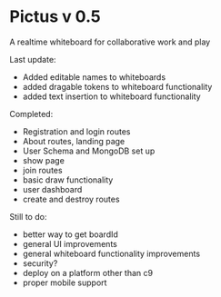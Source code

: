 # Pictus v 0.5

A realtime whiteboard for collaborative work and play

Last update:
* Added editable names to whiteboards
* added dragable tokens to whiteboard functionality
* added text insertion to whiteboard functionality

Completed: 
* Registration and login routes
* About routes, landing page
* User Schema and MongoDB set up 
* show page 
* join routes 
* basic draw functionality 
* user dashboard
* create and destroy routes

Still to do:
* better way to get boardId
* general UI improvements
* general whiteboard functionality improvements
* security?
* deploy on a platform other than c9
* proper mobile support
